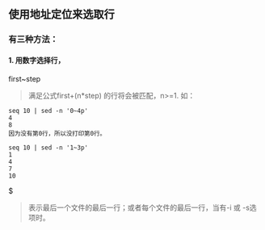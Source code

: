 ## 使用地址定位来选取行  
### 有三种方法：
#### 1. 用数字选择行，  
first~step
> 满足公式first+(n*step) 的行将会被匹配，n>=1.
如：
```
seq 10 | sed -n '0~4p'
4
8
因为没有第0行，所以没打印第0行。
```
```
seq 10 | sed -n '1~3p'
1
4
7
10
```
$ 
> 表示最后一个文件的最后一行；或者每个文件的最后一行，当有-i 或 -s选项时。

